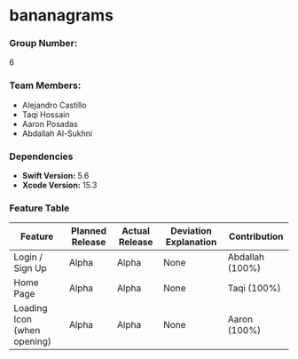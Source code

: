 # bananagrams

### Group Number: 
6

### Team Members:
- Alejandro Castillo
- Taqi Hossain
- Aaron Posadas
- Abdallah Al-Sukhni

### Dependencies
- **Swift Version:** 5.6
- **Xcode Version:** 15.3

### Feature Table

| Feature                | Planned Release | Actual Release | Deviation Explanation | Contribution                 |
|------------------------|-----------------|----------------|-----------------------|------------------------------|
| Login / Sign Up        | Alpha           | Alpha          | None                  | Abdallah (100%)              |
| Home Page              | Alpha           | Alpha          | None                  | Taqi (100%)                  |
| Loading Icon (when opening)| Alpha           | Alpha          | None                    | Aaron (100%)               |
